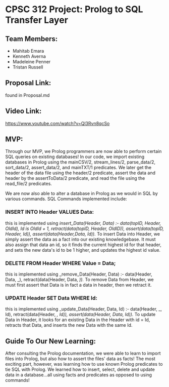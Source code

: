 # CPSC 312 Project: **Prolog to SQL Transfer Layer**


## Team Members:
+ Mahitab Emara 
+ Kenneth Averna 
+ Madeleine Penner 
+ Tristan Russell 

## Proposal Link:
found in Proposal.md

## Video Link:
https://www.youtube.com/watch?v=Ql3Rvn8qcSo

## MVP:

Through our MVP, we Prolog programmers are now able to perform certain SQL queries on existing databases! In our code, we import existing databases in Prolog using the mainCSV/2, stream_lines/2, parse_data/2, sort_data/2, assert_data/2, and mainTXT/1 predicates. We later get the header of the data file using the header/2 predicate, assert the data and header by the assertToData/2 predicate, and read the file using the read_file/2 predicates. 

We are now also able to alter a database in Prolog as we would in SQL by various commands. SQL Commands implemented include:

### INSERT INTO Header VALUES Data:
this is implemented using _insert_Data(Header, Data) :- data(topID, Header, OldId), Id is OldId + 1, retract(data(topID, Header, OldID)), assert(data(topID, Header, Id)), assert(data(Header,Data, Id))._ To insert Data into Header, we simply assert the data as a fact into our existing knowledgebase. It must also assign that data an id, so it finds the current highest id for that header, and sets the new data's id to be 1 higher, and updates the highest id value.

### DELETE FROM Header WHERE Value = Data;
this is implemented using _remove_Data(Header, Data) :- data(Header, Data, _), retract(data(Header, Data, _))._ To remove Data from Header, we must first assert that Data is in fact a data in header, then we retract it.

### UPDATE Header SET Data WHERE Id:
this is implemented using _update_Data(Header, Data, Id) :- data(Header, _, Id), retract(data(Header, _, Id)), assert(data(Header, Data, Id))._ To update Data in Header, it looks for an existing Data in the Header with id = Id, retracts that Data, and inserts the new Data with the same Id. 


## Guide To Our New Learning:

After consulting the Prolog documentation, we were able to learn to import files into Prolog, but also how to assert the files' data as facts! The most exciting part, however, was learning how to use known Prolog predicates to tie SQL with Prolog. We learned how to insert, select, delete and update data in a database...all using facts and predicates as opposed to using commands!


